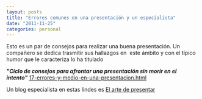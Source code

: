 ```yaml
---
layout: posts
title: "Errores comunes en una presentación y un especialista"
date: "2011-11-25"
categories: personal
---
```


Esto es un par de consejos para realizar una buena presentación. Un compañero se dedica trasmitir sus hallazgos en  este ámbito y con el típico humor que le caracteriza lo ha titulado

_**"Ciclo de consejos para afrontar una presentación sin morir en el intento"**_ [17-errores-y-medio-en-una-presentacion.html](https://www.elladodelmal.com/2010/03/17-errores-y-medio-en-una-presentacion.html "17 errores y medio en una presentacion")

Un blog especialista en estas lindes es [El arte de presentar](https://elartedepresentar.com/ "El arte de presentar")
